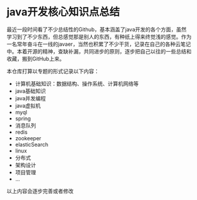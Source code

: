 # java开发核心知识点总结

最近一段时间看了不少总结性的Github，基本涵盖了java开发的各个方面，虽然学习到了不少东西，但总感觉那是别人的东西，有种纸上得来终觉浅的感觉。作为一名常年奋斗在一线的javaer，当然也积累了不少干货，记录在自己的各种云笔记中。本着开源的精神，查缺补漏，共同进步的原则，逐步把自己以往的一些总结和收藏，搬到GitHub上来。

本仓库打算以专题的形式记录以下内容：

* 计算机基础知识：数据结构、操作系统、计算机网络等
* java基础知识
* java并发编程
* java虚拟机
* myql
* spring
* 消息队列
* redis
* zookeeper
* elasticSearch
* linux
* 分布式
* 架构设计
* 项目管理
* ...

以上内容会逐步完善或者修改